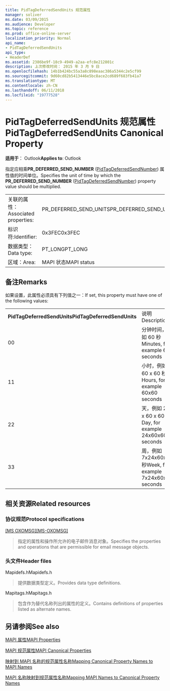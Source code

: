 ```yaml
---
title: PidTagDeferredSendUnits 规范属性
manager: soliver
ms.date: 03/09/2015
ms.audience: Developer
ms.topic: reference
ms.prod: office-online-server
localization_priority: Normal
api_name:
- PidTagDeferredSendUnits
api_type:
- HeaderDef
ms.assetid: 2386be9f-18c9-4949-a2aa-efc8e212801c
description: 上次修改时间： 2015 年 3 月 9 日
ms.openlocfilehash: 14b1b424bc55a3a8c898eaac386a5344c2e5cf99
ms.sourcegitcommit: 9d60cd82b5413446e5bc8ace2cd689f683fb41a7
ms.translationtype: MT
ms.contentlocale: zh-CN
ms.lasthandoff: 06/11/2018
ms.locfileid: "19777528"
---
```

# <a name="pidtagdeferredsendunits-canonical-property"></a><span data-ttu-id="98a65-103">PidTagDeferredSendUnits 规范属性</span><span class="sxs-lookup"><span data-stu-id="98a65-103">PidTagDeferredSendUnits Canonical Property</span></span>

  
  
<span data-ttu-id="98a65-104">**适用于**： Outlook</span><span class="sxs-lookup"><span data-stu-id="98a65-104">**Applies to**: Outlook</span></span> 
  
<span data-ttu-id="98a65-105">指定应相乘**PR_DEFERRED_SEND_NUMBER** ([PidTagDeferredSendNumber](pidtagdeferredsendnumber-canonical-property.md)) 属性值的时间单位。</span><span class="sxs-lookup"><span data-stu-id="98a65-105">Specifies the unit of time by which the **PR_DEFERRED_SEND_NUMBER** ([PidTagDeferredSendNumber](pidtagdeferredsendnumber-canonical-property.md)) property value should be multiplied.</span></span>
  
|||
|:-----|:-----|
|<span data-ttu-id="98a65-106">关联的属性：</span><span class="sxs-lookup"><span data-stu-id="98a65-106">Associated properties:</span></span>  <br/> |<span data-ttu-id="98a65-107">PR_DEFERRED_SEND_UNITS</span><span class="sxs-lookup"><span data-stu-id="98a65-107">PR_DEFERRED_SEND_UNITS</span></span>  <br/> |
|<span data-ttu-id="98a65-108">标识符:</span><span class="sxs-lookup"><span data-stu-id="98a65-108">Identifier:</span></span>  <br/> |<span data-ttu-id="98a65-109">0x3FEC</span><span class="sxs-lookup"><span data-stu-id="98a65-109">0x3FEC</span></span>  <br/> |
|<span data-ttu-id="98a65-110">数据类型：</span><span class="sxs-lookup"><span data-stu-id="98a65-110">Data type:</span></span>  <br/> |<span data-ttu-id="98a65-111">PT_LONG</span><span class="sxs-lookup"><span data-stu-id="98a65-111">PT_LONG</span></span>  <br/> |
|<span data-ttu-id="98a65-112">区域：</span><span class="sxs-lookup"><span data-stu-id="98a65-112">Area:</span></span>  <br/> |<span data-ttu-id="98a65-113">MAPI 状态</span><span class="sxs-lookup"><span data-stu-id="98a65-113">MAPI status</span></span>  <br/> |
   
## <a name="remarks"></a><span data-ttu-id="98a65-114">备注</span><span class="sxs-lookup"><span data-stu-id="98a65-114">Remarks</span></span>

<span data-ttu-id="98a65-115">如果设置，此属性必须具有下列值之一：</span><span class="sxs-lookup"><span data-stu-id="98a65-115">If set, this property must have one of the following values:</span></span>
  
|||
|:-----|:-----|
|<span data-ttu-id="98a65-116">**PidTagDeferredSendUnits**</span><span class="sxs-lookup"><span data-stu-id="98a65-116">**PidTagDeferredSendUnits**</span></span> <br/> |<span data-ttu-id="98a65-117">说明</span><span class="sxs-lookup"><span data-stu-id="98a65-117">Description</span></span>  <br/> |
|<span data-ttu-id="98a65-118">0</span><span class="sxs-lookup"><span data-stu-id="98a65-118">0</span></span>  <br/> |<span data-ttu-id="98a65-119">分钟时间，例如 60 秒</span><span class="sxs-lookup"><span data-stu-id="98a65-119">Minutes, for example 60 seconds</span></span>  <br/> |
|<span data-ttu-id="98a65-120">1</span><span class="sxs-lookup"><span data-stu-id="98a65-120">1</span></span>  <br/> |<span data-ttu-id="98a65-121">小时，例如 60 x 60 秒</span><span class="sxs-lookup"><span data-stu-id="98a65-121">Hours, for example 60x60 seconds</span></span>  <br/> |
|<span data-ttu-id="98a65-122">2</span><span class="sxs-lookup"><span data-stu-id="98a65-122">2</span></span>  <br/> |<span data-ttu-id="98a65-123">天，例如 24 x 60 x 60 秒</span><span class="sxs-lookup"><span data-stu-id="98a65-123">Day, for example 24x60x60 seconds</span></span>  <br/> |
|<span data-ttu-id="98a65-124">3</span><span class="sxs-lookup"><span data-stu-id="98a65-124">3</span></span>  <br/> |<span data-ttu-id="98a65-125">周，例如 7x24x60x60 秒</span><span class="sxs-lookup"><span data-stu-id="98a65-125">Week, for example 7x24x60x60 seconds</span></span>  <br/> |
   
## <a name="related-resources"></a><span data-ttu-id="98a65-126">相关资源</span><span class="sxs-lookup"><span data-stu-id="98a65-126">Related resources</span></span>

### <a name="protocol-specifications"></a><span data-ttu-id="98a65-127">协议规范</span><span class="sxs-lookup"><span data-stu-id="98a65-127">Protocol specifications</span></span>

<span data-ttu-id="98a65-128">[[MS OXOMSG]](http://msdn.microsoft.com/library/daa9120f-f325-4afb-a738-28f91049ab3c%28Office.15%29.aspx)</span><span class="sxs-lookup"><span data-stu-id="98a65-128">[[MS-OXOMSG]](http://msdn.microsoft.com/library/daa9120f-f325-4afb-a738-28f91049ab3c%28Office.15%29.aspx)</span></span>
  
> <span data-ttu-id="98a65-129">指定的属性和操作所允许的电子邮件消息对象。</span><span class="sxs-lookup"><span data-stu-id="98a65-129">Specifies the properties and operations that are permissible for email message objects.</span></span>
    
### <a name="header-files"></a><span data-ttu-id="98a65-130">头文件</span><span class="sxs-lookup"><span data-stu-id="98a65-130">Header files</span></span>

<span data-ttu-id="98a65-131">Mapidefs.h</span><span class="sxs-lookup"><span data-stu-id="98a65-131">Mapidefs.h</span></span>
  
> <span data-ttu-id="98a65-132">提供数据类型定义。</span><span class="sxs-lookup"><span data-stu-id="98a65-132">Provides data type definitions.</span></span>
    
<span data-ttu-id="98a65-133">Mapitags.h</span><span class="sxs-lookup"><span data-stu-id="98a65-133">Mapitags.h</span></span>
  
> <span data-ttu-id="98a65-134">包含作为替代名称列出的属性的定义。</span><span class="sxs-lookup"><span data-stu-id="98a65-134">Contains definitions of properties listed as alternate names.</span></span>
    
## <a name="see-also"></a><span data-ttu-id="98a65-135">另请参阅</span><span class="sxs-lookup"><span data-stu-id="98a65-135">See also</span></span>



[<span data-ttu-id="98a65-136">MAPI 属性</span><span class="sxs-lookup"><span data-stu-id="98a65-136">MAPI Properties</span></span>](mapi-properties.md)
  
[<span data-ttu-id="98a65-137">MAPI 规范属性</span><span class="sxs-lookup"><span data-stu-id="98a65-137">MAPI Canonical Properties</span></span>](mapi-canonical-properties.md)
  
[<span data-ttu-id="98a65-138">映射到 MAPI 名称的规范属性名称</span><span class="sxs-lookup"><span data-stu-id="98a65-138">Mapping Canonical Property Names to MAPI Names</span></span>](mapping-canonical-property-names-to-mapi-names.md)
  
[<span data-ttu-id="98a65-139">MAPI 名称映射到规范属性名称</span><span class="sxs-lookup"><span data-stu-id="98a65-139">Mapping MAPI Names to Canonical Property Names</span></span>](mapping-mapi-names-to-canonical-property-names.md)

